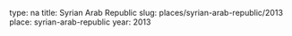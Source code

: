 type: na
title: Syrian Arab Republic
slug: places/syrian-arab-republic/2013
place: syrian-arab-republic
year: 2013
